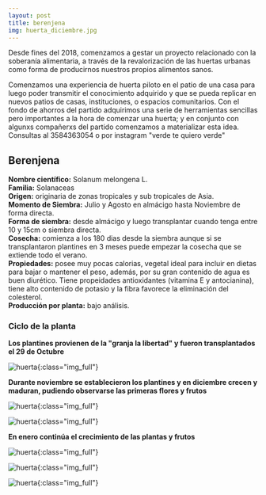 ```yaml
---
layout: post
title: berenjena
img: huerta_diciembre.jpg
---
```


Desde fines del 2018, comenzamos a gestar un proyecto relacionado con la soberanía alimentaria, a través de la revalorización de las huertas urbanas como forma de producirnos nuestros propios alimentos sanos.

Comenzamos una experiencia de huerta piloto en el patio de una casa para luego poder transmitir el conocimiento adquirido y que se pueda replicar en nuevos patios de casas, instituciones, o espacios comunitarios. Con el fondo de ahorros del partido adquirimos una serie de herramientas sencillas pero importantes a la hora de comenzar una huerta; y en conjunto con algunxs compañerxs del partido comenzamos a materializar esta idea.  
Consultas al 3584363054 o por instagram "verde te quiero verde"

## Berenjena

__Nombre científico:__ Solanum melongena L.   
__Familia:__ Solanaceas  
__Origen:__ originaria de zonas tropicales y sub tropicales de Asia.  
__Momento de Siembra:__ Julio y Agosto en almácigo hasta Noviembre de forma directa.    
__Forma de siembra:__ desde almácigo y luego transplantar cuando tenga entre 10 y 15cm o siembra directa.    
__Cosecha:__ comienza a los 180 dias desde la siembra aunque si se transplantaron plantines en 3 meses puede empezar la cosecha que se extiende todo el verano.  
__Propiedades:__ posee muy pocas calorias, vegetal ideal para incluir en dietas para bajar o mantener el peso, además, por su gran contenido de agua es buen diurético. Tiene propeidades antioxidantes (vitamina E y antocianina), tiene alto contenido de potasio y la fibra favorece la eliminación del colesterol.  
__Producción por planta:__ bajo análisis.

### Ciclo de la planta

__Los plantines provienen de la "granja la libertad" y fueron transplantados el 29 de Octubre__

![huerta]({{site.baseurl}}/img/huerta_octubre_29_4.jpeg){:class="img_full"}

__Durante noviembre se establecieron los plantines y en diciembre crecen y maduran, pudiendo observarse las primeras flores y frutos__

![huerta]({{site.baseurl}}/img/huerta_berenjena_1.jpg){:class="img_full"}

![huerta]({{site.baseurl}}/img/huerta_berenjena_2.jpg){:class="img_full"}


__En enero continúa el crecimiento de las plantas y frutos__

![huerta]({{site.baseurl}}/img/huerta_berenjena_3.jpg){:class="img_full"}

![huerta]({{site.baseurl}}/img/huerta_berenjena_4.jpg){:class="img_full"}

![huerta]({{site.baseurl}}/img/huerta_berenjena_5.jpg){:class="img_full"}
